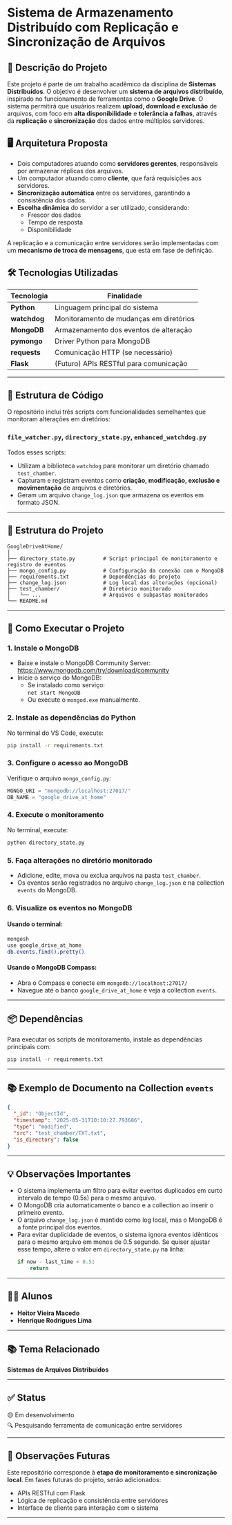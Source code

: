 # Sistema de Armazenamento Distribuído com Replicação e Sincronização de Arquivos

## 📄 Descrição do Projeto

Este projeto é parte de um trabalho acadêmico da disciplina de **Sistemas Distribuídos**. O objetivo é desenvolver um **sistema de arquivos distribuído**, inspirado no funcionamento de ferramentas como o **Google Drive**. O sistema permitirá que usuários realizem **upload, download e exclusão** de arquivos, com foco em **alta disponibilidade** e **tolerância a falhas**, através da **replicação** e **sincronização** dos dados entre múltiplos servidores.

## 🖥️ Arquitetura Proposta

- Dois computadores atuando como **servidores gerentes**, responsáveis por armazenar réplicas dos arquivos.
- Um computador atuando como **cliente**, que fará requisições aos servidores.
- **Sincronização automática** entre os servidores, garantindo a consistência dos dados.
- **Escolha dinâmica** do servidor a ser utilizado, considerando:
  - Frescor dos dados
  - Tempo de resposta
  - Disponibilidade

A replicação e a comunicação entre servidores serão implementadas com um **mecanismo de troca de mensagens**, que está em fase de definição.

## 🛠️ Tecnologias Utilizadas

| Tecnologia      | Finalidade                                         |
|-----------------|----------------------------------------------------|
| **Python**      | Linguagem principal do sistema                     |
| **watchdog**    | Monitoramento de mudanças em diretórios            |
| **MongoDB**     | Armazenamento dos eventos de alteração             |
| **pymongo**     | Driver Python para MongoDB                         |
| **requests**    | Comunicação HTTP (se necessário)                   |
| **Flask**       | (Futuro) APIs RESTful para comunicação             |

---

## 📁 Estrutura de Código

O repositório inclui três scripts com funcionalidades semelhantes que monitoram alterações em diretórios:

### `file_watcher.py`, `directory_state.py`, `enhanced_watchdog.py`

Todos esses scripts:

- Utilizam a biblioteca `watchdog` para monitorar um diretório chamado `test_chamber`.
- Capturam e registram eventos como **criação, modificação, exclusão e movimentação** de arquivos e diretórios.
- Geram um arquivo `change_log.json` que armazena os eventos em formato JSON.

---

## 📁 Estrutura do Projeto

```
GoogleDriveAtHome/
│
├── directory_state.py         # Script principal de monitoramento e registro de eventos
├── mongo_config.py            # Configuração da conexão com o MongoDB
├── requirements.txt           # Dependências do projeto
├── change_log.json            # Log local das alterações (opcional)
├── test_chamber/              # Diretório monitorado
│   └── ...                    # Arquivos e subpastas monitorados
└── README.md
```

---

## 🚀 Como Executar o Projeto

### 1. Instale o MongoDB

- Baixe e instale o MongoDB Community Server: https://www.mongodb.com/try/download/community
- Inicie o serviço do MongoDB:
    - Se instalado como serviço:  
      `net start MongoDB`
    - Ou execute o `mongod.exe` manualmente.

### 2. Instale as dependências do Python

No terminal do VS Code, execute:
```bash
pip install -r requirements.txt
```

### 3. Configure o acesso ao MongoDB

Verifique o arquivo `mongo_config.py`:
```python
MONGO_URI = "mongodb://localhost:27017/"
DB_NAME = "google_drive_at_home"
```

### 4. Execute o monitoramento

No terminal, execute:
```bash
python directory_state.py
```

### 5. Faça alterações no diretório monitorado

- Adicione, edite, mova ou exclua arquivos na pasta `test_chamber`.
- Os eventos serão registrados no arquivo `change_log.json` e na collection `events` do MongoDB.

### 6. Visualize os eventos no MongoDB

#### Usando o terminal:
```bash
mongosh
use google_drive_at_home
db.events.find().pretty()
```

#### Usando o MongoDB Compass:
- Abra o Compass e conecte em `mongodb://localhost:27017/`
- Navegue até o banco `google_drive_at_home` e veja a collection `events`.

---

## 📦 Dependências

Para executar os scripts de monitoramento, instale as dependências principais com:

```bash
pip install -r requirements.txt
```

---

## 📚 Exemplo de Documento na Collection `events`

```json
{
  "_id": "ObjectId",
  "timestamp": "2025-05-31T10:10:27.793686",
  "type": "modified",
  "src": "test_chamber/TXT.txt",
  "is_directory": false
}
```

---

## 💡 Observações Importantes

- O sistema implementa um filtro para evitar eventos duplicados em curto intervalo de tempo (0.5s) para o mesmo arquivo.
- O MongoDB cria automaticamente o banco e a collection ao inserir o primeiro evento.
- O arquivo `change_log.json` é mantido como log local, mas o MongoDB é a fonte principal dos eventos.
- Para evitar duplicidade de eventos, o sistema ignora eventos idênticos para o mesmo arquivo em menos de 0.5 segundo. Se quiser ajustar esse tempo, altere o valor em `directory_state.py` na linha:
  ```python
  if now - last_time < 0.5:
      return
  ```

---

## 👨‍💻 Alunos

- **Heitor Vieira Macedo**
- **Henrique Rodrigues Lima**

---

## 📚 Tema Relacionado

**Sistemas de Arquivos Distribuídos**

---

## ✅ Status

🟡 Em desenvolvimento  
🔍 Pesquisando ferramenta de comunicação entre servidores

---

## 📌 Observações Futuras

Este repositório corresponde à **etapa de monitoramento e sincronização local**. Em fases futuras do projeto, serão adicionados:

- APIs RESTful com Flask
- Lógica de replicação e consistência entre servidores
- Interface de cliente para interação com o sistema

---